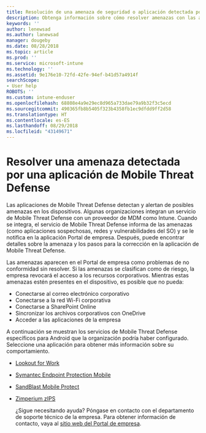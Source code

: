 ```yaml
---
title: Resolución de una amenaza de seguridad o aplicación detectada por las aplicaciones de Mobile Threat Defense para dispositivos Android
description: Obtenga información sobre cómo resolver amenazas con las aplicaciones de Mobile Threat Defense para dispositivos Android.
keywords: ''
author: lenewsad
ms.author: lanewsad
manager: dougeby
ms.date: 08/28/2018
ms.topic: article
ms.prod: ''
ms.service: microsoft-intune
ms.technology: ''
ms.assetid: 9e176e10-72fd-42fe-94ef-b41d57a4914f
searchScope:
- User help
ROBOTS: ''
ms.custom: intune-enduser
ms.openlocfilehash: 68808e4a9e29ec8d965a733dae79a9b32f3c5ecd
ms.sourcegitcommit: 490365fb8b5405f323b4358fb1ec9dfdd9ff2d58
ms.translationtype: HT
ms.contentlocale: es-ES
ms.lasthandoff: 08/29/2018
ms.locfileid: "43149671"
---
```

# <a name="resolve-a-threat-found-by-a-mobile-threat-defense-app"></a>Resolver una amenaza detectada por una aplicación de Mobile Threat Defense

Las aplicaciones de Mobile Threat Defense detectan y alertan de posibles amenazas en los dispositivos. Algunas organizaciones integran un servicio de Mobile Threat Defense con un proveedor de MDM como Intune. Cuando se integra, el servicio de Mobile Threat Defense informa de las amenazas (como aplicaciones sospechosas, redes y vulnerabilidades del SO) y se le notifica en la aplicación Portal de empresa. Después, puede encontrar detalles sobre la amenaza y los pasos para la corrección en la aplicación de Mobile Threat Defense.

Las amenazas aparecen en el Portal de empresa como problemas de no conformidad sin resolver. Si las amenazas se clasifican como de riesgo, la empresa revocará el acceso a los recursos corporativos. Mientras estas amenazas estén presentes en el dispositivo, es posible que no pueda:  

* Conectarse al correo electrónico corporativo
* Conectarse a la red Wi-Fi corporativa
* Conectarse a SharePoint Online
* Sincronizar los archivos corporativos con OneDrive
* Acceder a las aplicaciones de la empresa

A continuación se muestran los servicios de Mobile Threat Defense específicos para Android que la organización podría haber configurado. Seleccione una aplicación para obtener más información sobre su comportamiento.  

* [Lookout for Work](you-need-to-resolve-a-threat-found-by-lookout-for-work-android.md)
* [Symantec Endpoint Protection Mobile](you-need-to-resolve-a-threat-found-by-skycure-android.md)
* [SandBlast Mobile Protect](you-need-to-resolve-a-threat-found-by-checkpoint-android.md)
* [Zimperium zIPS](you-need-to-resolve-a-threat-found-by-zips-android.md)  

  ¿Sigue necesitando ayuda? Póngase en contacto con el departamento de soporte técnico de la empresa. Para obtener información de contacto, vaya al [sitio web del Portal de empresa](https://go.microsoft.com/fwlink/?linkid=2010980).  


